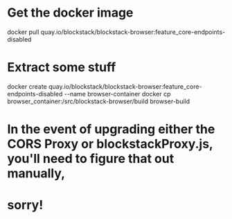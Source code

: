 ﻿
# Get the docker image
docker pull quay.io/blockstack/blockstack-browser:feature_core-endpoints-disabled

# Extract some stuff
docker create quay.io/blockstack/blockstack-browser:feature_core-endpoints-disabled --name browser-container
docker cp browser_container:/src/blockstack-browser/build browser-build


# In the event of upgrading either the CORS Proxy or blockstackProxy.js, you'll need to figure that out manually,
#  sorry!
